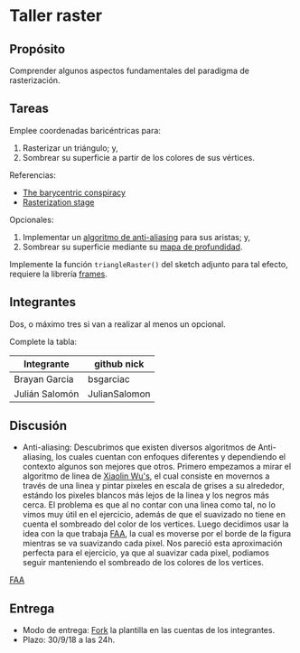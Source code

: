 # Taller raster

## Propósito

Comprender algunos aspectos fundamentales del paradigma de rasterización.

## Tareas

Emplee coordenadas baricéntricas para:

1. Rasterizar un triángulo; y,
2. Sombrear su superficie a partir de los colores de sus vértices.

Referencias:

* [The barycentric conspiracy](https://fgiesen.wordpress.com/2013/02/06/the-barycentric-conspirac/)
* [Rasterization stage](https://www.scratchapixel.com/lessons/3d-basic-rendering/rasterization-practical-implementation/rasterization-stage)

Opcionales:

1. Implementar un [algoritmo de anti-aliasing](https://www.scratchapixel.com/lessons/3d-basic-rendering/rasterization-practical-implementation/rasterization-practical-implementation) para sus aristas; y,
2. Sombrear su superficie mediante su [mapa de profundidad](https://en.wikipedia.org/wiki/Depth_map).

Implemente la función ```triangleRaster()``` del sketch adjunto para tal efecto, requiere la librería [frames](https://github.com/VisualComputing/frames/releases).

## Integrantes

Dos, o máximo tres si van a realizar al menos un opcional.

Complete la tabla:

| Integrante | github nick |
|------------|-------------|
|   Brayan Garcia         |    bsgarciac         |
|   Julián Salomón         |   JulianSalomon          |

## Discusión

- Anti-aliasing:
Descubrimos que existen diversos algoritmos de Anti-aliasing, los cuales cuentan con enfoques diferentes y dependiendo el contexto algunos son mejores que otros.
 Primero empezamos a mirar el algoritmo de linea de  [Xiaolin Wu's](https://en.wikipedia.org/wiki/Xiaolin_Wu%27s_line_algorithm), el cual consiste en movernos a través de una linea y pintar pixeles en escala de grises a su alrededor, estándo los pixeles blancos más lejos de la linea y los negros más cerca. El problema es que al no contar con una linea como tal, no lo vimos muy útil en el ejercicio, además de que el suavizado no tiene en cuenta el sombreado del color de los vertices.
Luego decidimos usar la idea con la que trabaja [FAA](https://en.wikipedia.org/wiki/Fast_approximate_anti-aliasing), la cual es moverse por el borde de la figura mientras se va suavizando cada pixel. Nos pareció esta aproximación perfecta para el ejercicio, ya que al suavizar cada pixel, podiamos seguir manteniendo el sombreado de los colores de los vertices. 

[FAA](https://en.wikipedia.org/wiki/Fast_approximate_anti-aliasing)

## Entrega

* Modo de entrega: [Fork](https://help.github.com/articles/fork-a-repo/) la plantilla en las cuentas de los integrantes.
* Plazo: 30/9/18 a las 24h.
